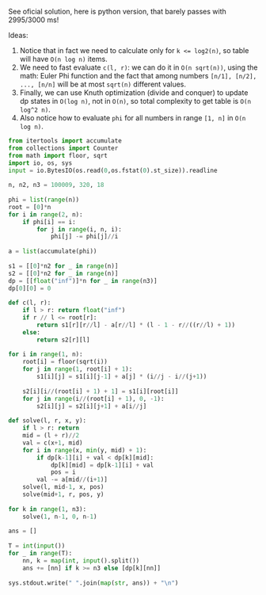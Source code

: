 See oficial solution, here is python version, that barely passes with 2995/3000 ms!

Ideas:
1. Notice that in fact we need to calculate only for `k <= log2(n)`, so table will have `O(n log n)` items.
2. We need to fast evaluate `c(l, r)`: we can do it in `O(n sqrt(n))`, using the math: Euler Phi function and the fact that among numbers `[n/1], [n/2], ..., [n/n]` will be at most `sqrt(n)` different values.
3. Finally, we can use Knuth optimization (divide and conquer) to update dp states in `O(log n)`, not in `O(n)`, so total complexity to get table is `O(n log^2 n)`.
4. Also notice how to evaluate `phi` for all numbers in range `[1, n]` in `O(n log n)`.

```python
from itertools import accumulate
from collections import Counter
from math import floor, sqrt
import io, os, sys
input = io.BytesIO(os.read(0,os.fstat(0).st_size)).readline
 
n, n2, n3 = 100009, 320, 18
 
phi = list(range(n))
root = [0]*n
for i in range(2, n):
    if phi[i] == i:
        for j in range(i, n, i):
            phi[j] -= phi[j]//i
 
a = list(accumulate(phi))
 
s1 = [[0]*n2 for _ in range(n)]
s2 = [[0]*n2 for _ in range(n)]
dp = [[float("inf")]*n for _ in range(n3)]
dp[0][0] = 0
 
def c(l, r):
    if l > r: return float("inf")
    if r // l <= root[r]:
        return s1[r][r//l] - a[r//l] * (l - 1 - r//((r//l) + 1))
    else:
        return s2[r][l]
 
for i in range(1, n):
    root[i] = floor(sqrt(i))
    for j in range(1, root[i] + 1):
        s1[i][j] = s1[i][j-1] + a[j] * (i//j - i//(j+1))
    
    s2[i][i//(root[i] + 1) + 1] = s1[i][root[i]]
    for j in range(i//(root[i] + 1), 0, -1):
        s2[i][j] = s2[i][j+1] + a[i//j]
 
def solve(l, r, x, y):
    if l > r: return
    mid = (l + r)//2
    val = c(x+1, mid)
    for i in range(x, min(y, mid) + 1):
        if dp[k-1][i] + val < dp[k][mid]:
            dp[k][mid] = dp[k-1][i] + val
            pos = i
        val -= a[mid//(i+1)]
    solve(l, mid-1, x, pos)
    solve(mid+1, r, pos, y)
 
for k in range(1, n3):
    solve(1, n-1, 0, n-1)
 
ans = []
 
T = int(input())
for _ in range(T):
    nn, k = map(int, input().split())
    ans += [nn] if k >= n3 else [dp[k][nn]]
 
sys.stdout.write(" ".join(map(str, ans)) + "\n")
```